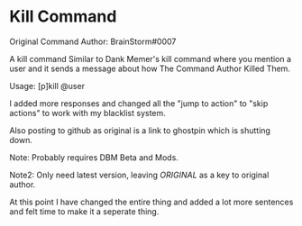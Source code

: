 # Kill Command
Original Command Author: BrainStorm#0007

A kill command Similar to Dank Memer's kill command where you mention a user and it sends a message about how The Command Author Killed Them.

Usage: [p]kill @user

I added more responses and changed all the "jump to action" to "skip actions" to work with my blacklist system.

Also posting to github as original is a link to ghostpin which is shutting down.

Note: Probably requires DBM Beta and Mods.

Note2: Only need latest version, leaving _ORIGINAL_ as a key to original author.

At this point I have changed the entire thing and added a lot more sentences and felt time to make it a seperate thing.
